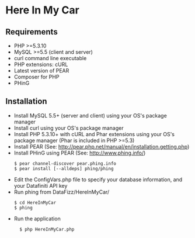 # Here In My Car

## Requirements

- PHP >=5.3.10
- MySQL >=5.5 (client and server)
- curl command line executable
- PHP extensions: cURL
- Latest version of PEAR
- Composer for PHP
- PHinG 


## Installation

- Install MySQL 5.5+ (server and client) using your OS's package manager
- Install curl using your OS's package manager
- Install PHP 5.3.10+ with cURL and Phar extensions using your OS's package manager (Phar is included in PHP >=5.3) 
- Install PEAR (See: http://pear.php.net/manual/en/installation.getting.php)
- Install PHinG using PEAR (See: http://www.phing.info/)
   ```
   $ pear channel-discover pear.phing.info
   $ pear install [--alldeps] phing/phing
   ```
- Edit the ConfigVars.php file to specify your database information, and your Datafiniti API key
- Run phing from DataFizz/HereInMyCar/
   ```
   $ cd HereInMyCar
   $ phing
   ```
- Run the application
   ```
	 $ php HereInMyCar.php
	 ```

